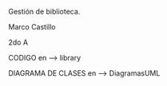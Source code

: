 Gestión de biblioteca.

Marco Castillo

2do A

CODIGO en --> library

DIAGRAMA DE CLASES en --> DiagramasUML
